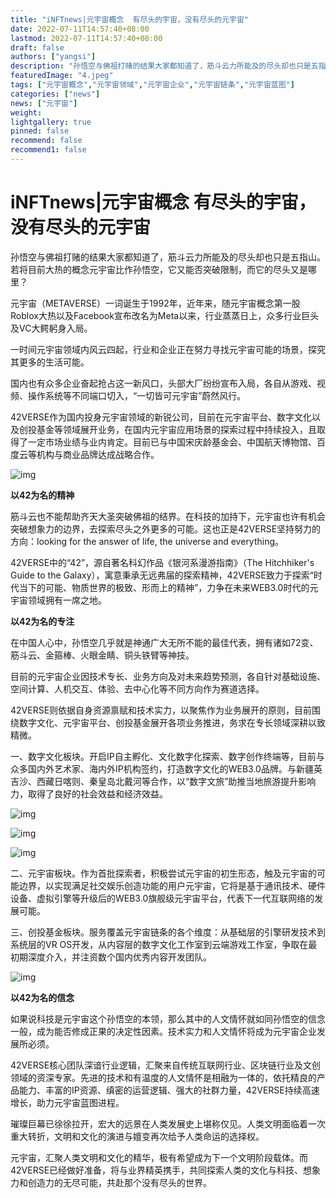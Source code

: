 ```yaml
---
title: "iNFTnews|元宇宙概念  有尽头的宇宙，没有尽头的元宇宙"
date: 2022-07-11T14:57:40+08:00
lastmod: 2022-07-11T14:57:40+08:00
draft: false
authors: ["yangsi"]
description: "孙悟空与佛祖打赌的结果大家都知道了，筋斗云力所能及的尽头却也只是五指山。若将目前大热的概念元宇宙比作孙悟空，它又能否突破限制，而它的尽头又是哪里？"
featuredImage: "4.jpeg"
tags: ["元宇宙概念","元宇宙领域","元宇宙企业","元宇宙链条","元宇宙蓝图"]
categories: ["news"]
news: ["元宇宙"]
weight: 
lightgallery: true
pinned: false
recommend: false
recommend1: false
---
```


# iNFTnews|元宇宙概念  有尽头的宇宙，没有尽头的元宇宙

孙悟空与佛祖打赌的结果大家都知道了，筋斗云力所能及的尽头却也只是五指山。若将目前大热的概念元宇宙比作孙悟空，它又能否突破限制，而它的尽头又是哪里？

元宇宙（METAVERSE）一词诞生于1992年，近年来，随元宇宙概念第一股Roblox大热以及Facebook宣布改名为Meta以来，行业蒸蒸日上，众多行业巨头及VC大鳄躬身入局。

一时间元宇宙领域内风云四起，行业和企业正在努力寻找元宇宙可能的场景，探究其更多的生活可能。

国内也有众多企业奋起抢占这一新风口，头部大厂纷纷宣布入局，各自从游戏、视频、操作系统等不同端口切入，“一切皆可元宇宙”蔚然风行。

42VERSE作为国内投身元宇宙领域的新锐公司，目前在元宇宙平台、数字文化以及创投基金等领域展开业务，在国内元宇宙应用场景的探索过程中持续投入，且取得了一定市场业绩与业内肯定。目前已与中国宋庆龄基金会、中国航天博物馆、百度云等机构与商业品牌达成战略合作。

![img](https://p0.itc.cn/images01/20220709/85e425a0cd614d849376dc298c0048e3.jpeg)

**以42为名的精神**

筋斗云也不能帮助齐天大圣突破佛祖的结界。在科技的加持下，元宇宙也许有机会突破想象力的边界，去探索尽头之外更多的可能。这也正是42VERSE坚持努力的方向：looking for the answer of life, the universe and everything。

42VERSE中的“42”，源自著名科幻作品《银河系漫游指南》（The Hitchhiker's Guide to the Galaxy），寓意秉承无远弗届的探索精神，42VERSE致力于探索“时代当下的可能、物质世界的极致、形而上的精神”，力争在未来WEB3.0时代的元宇宙领域拥有一席之地。

**以42为名的专注**

在中国人心中，孙悟空几乎就是神通广大无所不能的最佳代表，拥有诸如72变、筋斗云、金箍棒、火眼金睛、铜头铁臂等神技。

目前的元宇宙企业因技术专长、业务方向及对未来趋势预测，各自针对基础设施、空间计算、人机交互、体验、去中心化等不同方向作为赛道选择。

42VERSE则依据自身资源禀赋和技术实力，以聚焦作为业务展开的原则，目前围绕数字文化、元宇宙平台、创投基金展开各项业务推进，务求在专长领域深耕以致精微。

一、数字文化板块。开启IP自主孵化、文化数字化探索、数字创作终端等，目前与众多国内外艺术家、海内外IP机构签约，打造数字文化的WEB3.0品牌。与新疆英吉沙、西藏日喀则、秦皇岛北戴河等合作，以“数字文旅”助推当地旅游提升影响力，取得了良好的社会效益和经济效益。

![img](https://p1.itc.cn/images01/20220709/dc55c6fb420643adaf6564edcfd845d3.jpeg)

![img](https://p1.itc.cn/images01/20220709/58c9a0db8d22433987991a50c6b9b8ea.jpeg)

![img](https://p6.itc.cn/images01/20220709/bc6ab2b63f9447439e0e329bed8cff3d.jpeg)

二、元宇宙板块。作为首批探索者，积极尝试元宇宙的初生形态，触及元宇宙的可能边界，以实现满足社交娱乐创造功能的用户元宇宙，它将是基于通讯技术、硬件设备、虚拟引擎等升级后的WEB3.0旗舰级元宇宙平台，代表下一代互联网络的发展可能。

三、创投基金板块。服务覆盖元宇宙链条的各个维度：从基础层的引擎研发技术到系统层的VR OS开发，从内容层的数字文化工作室到云端游戏工作室，争取在最初期深度介入，并注资数个国内优秀内容开发团队。

![img](https://p7.itc.cn/images01/20220709/d636583fe7e543c5814e44892250e7ee.jpeg)

**以42为名的信念**

如果说科技是元宇宙这个孙悟空的本领，那么其中的人文情怀就如同孙悟空的信念一般，成为能否修成正果的决定性因素。技术实力和人文情怀将成为元宇宙企业发展所必须。

42VERSE核心团队深谙行业逻辑，汇聚来自传统互联网行业、区块链行业及文创领域的资深专家。先进的技术和有温度的人文情怀是相融为一体的，依托精良的产品能力、丰富的IP资源、缜密的运营逻辑、强大的社群力量，42VERSE持续高速增长，助力元宇宙蓝图进程。

璀璨巨幕已徐徐拉开，宏大的远景在人类发展史上堪称仅见。人类文明面临着一次重大转折，文明和文化的演进与嬗变再次给予人类命运的选择权。

元宇宙，汇聚人类文明和文化的精华，极有希望成为下一个文明阶段载体。而42VERSE已经做好准备，将与业界精英携手，共同探索人类的文化与科技、想象力和创造力的无尽可能，共赴那个没有尽头的世界。